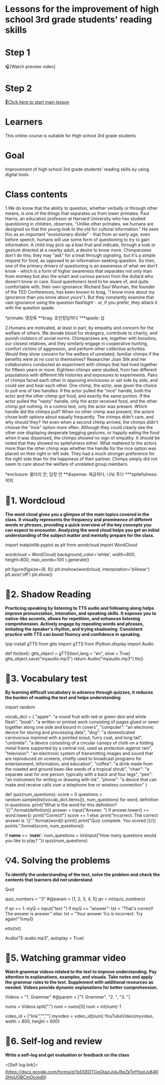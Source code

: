 # Lessons for the improvement of high school 3rd grade students' reading skills
# Step 1
🎧[Watch preview video]
# Step 2
📕[Click here to start main lesson](https://github.com/sjhwang031/DL23_Project_G6/blob/main/DL23_Project_G6.ipynb)
# Learners 
This online course is suitable for High school 3rd grade students 
# Goal
Improvement of high school 3rd grade students' reading skills by using digital tools
# Class contents
1.We do know that the ability to question, whether verbally or through other means, is one of the things that separates us from lower primates. Paul Harris, an education professor at Harvard University who has studied questioning in children, observes, "Unlike other primates, we humans are designed so that the young look to the old for cultural information." He sees this as an important "evolutionary divide" - that from an early age, even before speech, humans will use some form of questioning to try to gain information. A child may pick up a kiwi fruit and indicate, through a look or gesture directed at a nearby adult, a desire to know more. Chimpanzees don't do this; they may "ask" for a treat through signaling, but it's a simple request for food, as opposed to an information-seeking question. So then, one of the primary drivers of questioning is an awareness of what we don't know - which is a form of higher awareness that separates not only man from monkey but also the smart and curious person from the dullard who doesn't know or care. Good questioners tend to be aware of, and quite comfortable with, their own ignorance (Richard Saul Wurman, the founder of the TED Conferences, has been known to brag, "I know more about my ignorance than you know about yours"). But they constantly examine that vast ignorance using the question flashlight - or, if you prefer, they attack it with the question spade.

*primate: 영장류 **brag: 호언장담하다 ***spade: 삽

2.Humans are motivated, at least in part, by empathy and concern for the welfare of others. We donate blood for strangers, contribute to charity, and punish violators of social norms. Chimpanzees are, together with bonobos, our closest relatives, and they similarly engage in cooperative hunting, comfort victims of aggression, and perform other collective activities. Would they show concern for the welfare of unrelated, familiar chimps if the benefits were at no cost to themselves? Researcher Joan Silk and her collaborators conducted an experiment with chimps that had lived together for fifteen years or more. Eighteen chimps were studied, from two different populations with different life histories and exposures to experiments. Pairs of chimps faced each other in opposing enclosures or sat side by side, and could see and hear each other. One chimp, the actor, was given the choice to pull one of two handles: if the actor pulled the "nice" handle, both the actor and the other chimp got food, and exactly the same portion. If the actor pulled the "nasty" handle, only the actor received food, and the other chimp got nothing. In a control test, only the actor was present. Which handle did the chimps pull? When no other chimp was present, the actors chose both options about equally frequently. The chimps didn't care, and why should they? Yet even when a second chimp arrived, the chimps didn't choose the "nice" option more often. Although they could clearly see the other one displaying desperate begging gestures, or happily eating the food when it was dispensed, the chimps showed no sign of empathy. It should be noted that they showed no spitefulness either. What mattered to the actors more than the other chimp was whether the handle for the nice option was placed on their right or left side. They had a much stronger preference for the right side than for the happiness of their partner. Chimps simply did not seem to care about the welfare of unrelated group members.

*enclosure: 올타리 안, 담장 안 **dispense: 제공하다, 나눠 주다 ***spitefulness: 악의

# 💭1. Wordcloud

**The word cloud gives you a glimpse of the main topics covered in the class. It visually represents the frequency and prominence of different words or phrases, providing a quick overview of the key concepts you can expect to encounter. Analyzing the word cloud helps you get an initial understanding of the subject matter and mentally prepare for the class.**

import matplotlib.pyplot as plt
from wordcloud import WordCloud

wordcloud = WordCloud(
    background_color='white',
    width=800,
    height=800,
    max_words=100
).generate()

plt.figure(figsize=(8, 8))
plt.imshow(wordcloud, interpolation='bilinear')
plt.axis('off')
plt.show()

# 🎤2. Shadow Reading
**Practicing speaking by listening to TTS audio and following along helps improve pronunciation, intonation, and speaking skills. It exposes you to native-like accents, allows for repetition, and enhances listening comprehension. Actively engage by repeating words and phrases, imitating the speaker's rhythm, and trying shadowing. Consistent practice with TTS can boost fluency and confidence in speaking.**

!pip install gTTS
from gtts import gTTS
from IPython.display import Audio

def tts(text):
  gtts_object = gTTS(text,lang = "en", slow = True) 
  gtts_object.save("myaudio.mp3")
  return Audio("myaudio.mp3")
tts()


# 📝3. Vocabulary test
**By learning difficult vocabulary in advance through quizzes, it reduces the burden of reading the text and helps understanding**

import random

vocab_dict = {
    "apple": "a round fruit with red or green skin and white flesh",
    "book": "a written or printed work consisting of pages glued or sewn together along one side and bound in covers",
    "computer": "an electronic device for storing and processing data",
    "dog": "a domesticated carnivorous mammal with a pointed snout, furry coat, and long tail",
    "umbrella": "a device consisting of a circular canopy of cloth on a folding metal frame supported by a central rod, used as protection against rain",
    "television": "an electronic system of transmitting images and sound that are reproduced on screens, chiefly used to broadcast programs for entertainment, information, and education",
    "coffee": "a drink made from the roasted and ground bean-like seeds of a tropical shrub",
    "chair": "a separate seat for one person, typically with a back and four legs",
    "pen": "an instrument for writing or drawing with ink",
    "phone": "a device that can make and receive calls over a telephone line or wireless connection"
}

def quiz(num_questions):
    score = 0
    questions = random.sample(list(vocab_dict.items()), num_questions)
    for word, definition in questions:
        print("What is the word for this definition? '{}'".format(definition))
        answer = input("Answer: ")
        if answer.lower() == word.lower():
            print("Correct!")
            score += 1
        else:
            print("Incorrect. The correct answer is '{}'.".format(word))
        print()
    print("Quiz complete. You scored {}/{} points.".format(score, num_questions))

if __name__ == '__main__':
    num_questions = int(input("How many questions would you like to play? "))
    quiz(num_questions)
    
# 💡4. Solving the problems
**To identify the understanding of the text, solve the problem and check the contents that learners did not understand**

Quiz

quiz_numbers = "3" #@param = [1, 2, 3, 4, 5]
qn = int(quiz_numbers)

if qn == 1:
  myQ = input("text ")
  if myQ == "answer":
    txt = "That's correct! The answer is answer."
  else:
    txt = "Your answer %s is incorrect. Try again!"%myQ

etts(txt)

Audio("E-audio.mp3", autoplay = True)

# 👀5. Watching grammar video
**Watch grammar videos related to the text to improve understanding. Pay attention to explanations, examples, and visuals. Take notes and apply the grammar rules to the text. Supplement with additional resources as needed. Videos provide dynamic explanations for better comprehension.**

Videos = "1. Grammar" #@param = ["1. Grammar", "2. ", "3. "]

nums = Videos.split(".")
num = nums[0]
num = int(num)-1

video_id = ["link","",""]
myvideo = video_id[num]
YouTubeVideo(myvideo, width = 800, height = 600)
# 💯6. Self-log and review
**Write a self-log and get evaluation or feedback on the class**

⭐[Self log link]⭐
(https://docs.google.com/forms/d/1pD0EDTGgGtazjJxkJ9eZkTeYfostJy84R3HgUOBCmOo/edit)
